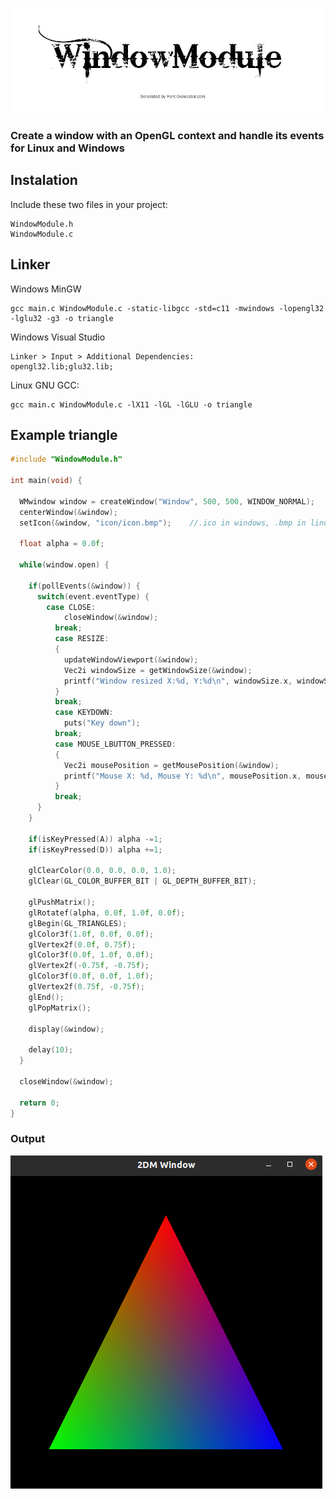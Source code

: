 ![alt text](https://github.com/MorcilloSanz/WindowModule/blob/main/img/WindowModule.png)
### Create a window with an OpenGL context and handle its events for Linux and Windows
## Instalation
Include these two files in your project:
```
WindowModule.h
WindowModule.c
```
## Linker
Windows MinGW
```
gcc main.c WindowModule.c -static-libgcc -std=c11 -mwindows -lopengl32 -lglu32 -g3 -o triangle
```
Windows Visual Studio
```
Linker > Input > Additional Dependencies:
opengl32.lib;glu32.lib;
```
Linux GNU GCC:
```
gcc main.c WindowModule.c -lX11 -lGL -lGLU -o triangle
```
## Example triangle
```cpp
#include "WindowModule.h"

int main(void) {

  WMwindow window = createWindow("Window", 500, 500, WINDOW_NORMAL);
  centerWindow(&window);
  setIcon(&window, "icon/icon.bmp");	//.ico in windows, .bmp in linux

  float alpha = 0.0f;

  while(window.open) {

    if(pollEvents(&window)) {
      switch(event.eventType) {
        case CLOSE:
	        closeWindow(&window);
	      break;
	      case RESIZE:
	      {
	        updateWindowViewport(&window);
	        Vec2i windowSize = getWindowSize(&window);
	        printf("Window resized X:%d, Y:%d\n", windowSize.x, windowSize.y);
	      }
	      break;
	      case KEYDOWN:
	        puts("Key down");
	      break;
	      case MOUSE_LBUTTON_PRESSED:
	      {
	        Vec2i mousePosition = getMousePosition(&window);
	        printf("Mouse X: %d, Mouse Y: %d\n", mousePosition.x, mousePosition.y);
	      }
	      break;
      }
    }

    if(isKeyPressed(A)) alpha -=1;
    if(isKeyPressed(D)) alpha +=1;

    glClearColor(0.0, 0.0, 0.0, 1.0);
    glClear(GL_COLOR_BUFFER_BIT | GL_DEPTH_BUFFER_BIT);

    glPushMatrix();
    glRotatef(alpha, 0.0f, 1.0f, 0.0f);
    glBegin(GL_TRIANGLES);
    glColor3f(1.0f, 0.0f, 0.0f);
    glVertex2f(0.0f, 0.75f);
    glColor3f(0.0f, 1.0f, 0.0f);
    glVertex2f(-0.75f, -0.75f);
    glColor3f(0.0f, 0.0f, 1.0f);
    glVertex2f(0.75f, -0.75f);
    glEnd();
    glPopMatrix();

    display(&window);

    delay(10);
  }
  
  closeWindow(&window);

  return 0;
}
```
### Output
![alt text](https://github.com/MorcilloSanz/WindowModule/blob/main/img/triangle.png)
